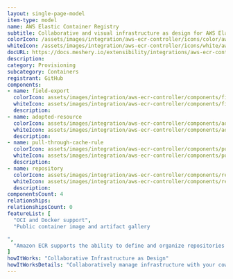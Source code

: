 ```yaml
---
layout: single-page-model
item-type: model
name: AWS Elastic Container Registry
subtitle: Collaborative and visual infrastructure as design for AWS Elastic Container Registry
colorIcon: /assets/images/integration/aws-ecr-controller/icons/color/aws-ecr-controller-color.svg
whiteIcon: /assets/images/integration/aws-ecr-controller/icons/white/aws-ecr-controller-white.svg
docURL: https://docs.meshery.io/extensibility/integrations/aws-ecr-controller
description: 
category: Provisioning
subcategory: Containers
registrant: GitHub
components: 
- name: field-export
  colorIcon: assets/images/integration/aws-ecr-controller/components/field-export/icons/color/field-export-color.svg
  whiteIcon: assets/images/integration/aws-ecr-controller/components/field-export/icons/white/field-export-white.svg
  description: 
- name: adopted-resource
  colorIcon: assets/images/integration/aws-ecr-controller/components/adopted-resource/icons/color/adopted-resource-color.svg
  whiteIcon: assets/images/integration/aws-ecr-controller/components/adopted-resource/icons/white/adopted-resource-white.svg
  description: 
- name: pull-through-cache-rule
  colorIcon: assets/images/integration/aws-ecr-controller/components/pull-through-cache-rule/icons/color/pull-through-cache-rule-color.svg
  whiteIcon: assets/images/integration/aws-ecr-controller/components/pull-through-cache-rule/icons/white/pull-through-cache-rule-white.svg
  description: 
- name: repository
  colorIcon: assets/images/integration/aws-ecr-controller/components/repository/icons/color/repository-color.svg
  whiteIcon: assets/images/integration/aws-ecr-controller/components/repository/icons/white/repository-white.svg
  description: 
componentsCount: 4
relationships: 
relationshipsCount: 0
featureList: [
  "OCI and Docker support",
  "Public container image and artifact gallery

",
  "Amazon ECR supports the ability to define and organize repositories in your registry using namespaces."
]
howItWorks: "Collaborative Infrastructure as Design"
howItWorksDetails: "Collaboratively manage infrastructure with your coworkers synchronously sharing the same designs."
---
```

